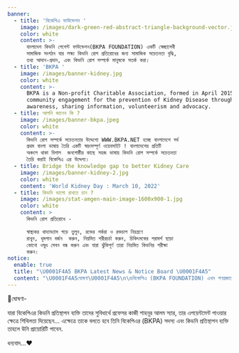 ```yaml
---
banner:
  - title: 'বিকেপিএ ফাউন্ডেশন '
    image: /images/dark-green-red-abstract-triangle-background-vector.jpg
    color: white
    content: >-
      বাংলাদেশ কিডনি পেশেন্ট ফাউন্ডেশন(BKPA FOUNDATION) একটি স্বেচ্ছাসেবী
      সামাজিক সংগঠন যার লক্ষ্য কিডনি রোগ প্রতিরোধের জন্য সামাজিক সচেতনতা বৃদ্ধি,
      তথ্য আদান-প্রদান, এবং কিডনি রোগ সম্পর্কে মানুষকে সতর্ক করা।
  - title: 'BKPA '
    image: /images/banner-kidney.jpg
    color: white
    content: >-
      BKPA is a Non-profit Charitable Association, formed in April 2015 to build
      community engagement for the prevention of Kidney Disease through social
      awareness, sharing information, volunteerism and advocacy.
  - title: আপনি জানেন কি ?
    image: /images/banner-bkpa.jpeg
    color: white
    content: >-
      কিডনি রোগ সম্পর্কে সচেতনতার উদ্দেশ্যে WWW.BKPA.NET হচ্ছে বাংলাদেশে সর্ব
      প্রথম বাংলা ভাষায় তৈরি একটি স্বয়ংসম্পূর্ণ ওয়েবসাইট ! বাংলাদেশের প্রতিটি
      অঞ্চলে থাকা বিশাল  জনগোষ্ঠীর কাছে সহজ ভাষায় কিডনি রোগ সম্পর্কে সচেতনতা
      তৈরি করাই বিকেপিএ এর উদ্দেশ্য।
  - title: Bridge the knowledge gap to better Kidney Care
    image: /images/banner-kidney-2.jpg
    color: white
    content: 'World Kidney Day : March 10, 2022'
  - title: কিডনি ভালো রাখতে চান ?
    image: /images/stat-amgen-main-image-1600x900-1.jpg
    color: white
    content: >
      কিডনি রোগ প্রতিরোধে - 

      স্বাস্থ্যকর খাদ্যাভ্যাস গড়ে তুলুন, রক্তের শর্করা ও রক্তচাপ নিয়ন্ত্রণে
      রাখুন, ধূমপান বর্জন  করুন, নিয়মিত শরীরচর্চা করুন, চিকিৎসকের পরামর্শ ছাড়া
      কোনো ওষুধ সেবন বন্ধ করুন এবং যারা ঝুঁকিপূর্ণ তারা নিয়মিত কিডনির পরীক্ষা
      করুন। 
notice:
  enable: true
  title: "\U0001F4A5 BKPA Latest News & Notice Board \U0001F4A5"
  content: "\U0001F4A5ঘোষণা\U0001F4A5\n\nবিকেপিএ (BKPA FOUNDATION) এখন গণপ্রজাতন্ত্রী বাংলাদেশ সরকার কর্তৃক নিবন্ধিত/Registered ফাউন্ডেশন যা বাংলাদেশের কিডনি রোগীদের জন্য এক নতুন মাইলফলক."
---
```


🌿ঘোষণা-

যারা বিকেপিএর কিডনি প্রতিস্থাপন ব্যক্তি তাদের সুবিধার্থে প্রফেসর কাজী শাহনূর আলম স্যার, তার এপয়েন্টমেন্ট পাওয়ার ক্ষেত্রে শিথিলতা দিয়েছেন... এক্ষেত্রে তাকে বলতে হবে তিনি বিকেপিএর (BKPA) সদস্য এবং কিডনি প্রতিস্থাপন ব্যক্তি তাহলে উনি প্রায়োরিটি পাবেন.

ধন্যবাদ...♥️
